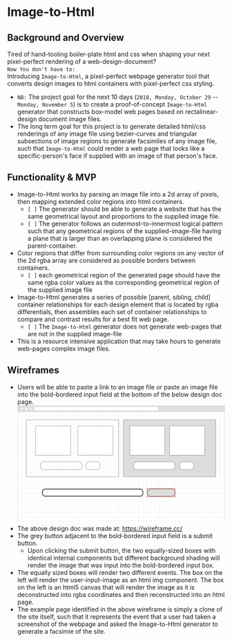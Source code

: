 # Image-to-Html

## Background and Overview

Tired of hand-tooling boiler-plate html and css when shaping your next pixel-perfect rendering of a web-design-document?  
`Now You don't have to:`  
Introducing `Image-to-Html`, a pixel-perfect webpage generator tool that converts design images to html containers with pixel-perfect css styling. 
- `NB:` The project goal for the next 10 days (`2018, Monday, October 29` -- `Monday, November 5`) is to create a proof-of-concept `Image-to-Html` generator that constructs box-model web pages based on rectalinear-design document image files.
- The long term goal for this project is to generate detailed html/css renderings of any image file using bezier-curves and triangular subsections of image regions to generate facsimiles of any image file, such that `Image-to-Html` could render a web page that looks like a specific-person's face if supplied with an image of that person's face.

## Functionality & MVP
- Image-to-Html works by parsing an image file into a 2d array of pixels, then mapping extended color regions into html containers. 
    - `[ ]` The generator should be able to generate a website that has the same geometrical layout and proportions to the supplied image file.
    - `[ ]` The generator follows an outermost-to-innermost logical pattern such that any geometrical regions of the supplied-image-file having a plane that is larger than an overlapping plane is considered the parent-container.
- Color regions that differ from surrounding color regions on any vector of the 2d rgba array are considered as possible borders between containers.
    - `[ ]` each geometrical region of the generated page should have the same rgba color values as the corresponding geometrical region of the supplied image file
- Image-to-Html generates a series of possible [parent, sibling, child] container relationships for each design element that is located by rgba differentials, then assembles each set of container relationships to compare and contrast results for a best fit web page.
    - `[ ]` The `Image-to-Html` generator does not generate web-pages that are not in the supplied image-file
- This is a resource intensive application that may take hours to generate web-pages complex image files.

## Wireframes
- Users will be able to paste a link to an image file or paste an image file into the bold-bordered input field at the bottom of the below design doc page.
![Main Page](/design_doc_main_page.png)
- The above design doc was made at: https://wireframe.cc/
- The grey button adjacent to the bold-bordered input field is a submit button.
    - Upon clicking the submit button, the two equally-sized boxes with identical internal components but different background shading will render the image that was input into the bold-bordered input box.
- The equally sized boxes will render two different events. The box on the left will render the user-input-image as an html img component. The box on the left is an html5 canvas that will render the image as it is deconstructed into rgba coordinates and then reconstructed into an html page. 
- The example page identified in the above wireframe is simply a clone of the site itself, such that it represents the event that a user had taken a screenshot of the webpage and asked the Image-to-Html generator to generate a facsimie of the site.
